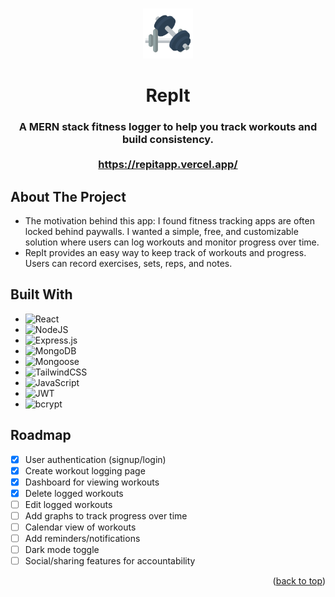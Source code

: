 <a name="readme-top"></a>

<!-- PROJECT -->
<br>
<div align="center">
  <a href="https://repitapp.vercel.app/">
    <img src="./client/public/dumbell.png" alt="Logo" width="80" height="80">
  </a>

  <h1 align="center">RepIt</h1>

  <h3 align="center">A MERN stack fitness logger to help you track workouts and build consistency.
    <br>
    <br>
    <a href="https://repitapp.vercel.app/">https://repitapp.vercel.app/</a>
  </h3>
</div>


<!-- ABOUT THE PROJECT -->
## About The Project
<div align="center">
  
</div>

- The motivation behind this app: I found fitness tracking apps are often locked behind paywalls. I wanted a simple, free, and customizable solution where users can log workouts and monitor progress over time.
- RepIt provides an easy way to keep track of workouts and progress. Users can record exercises, sets, reps, and notes.


## Built With

* ![React](https://img.shields.io/badge/react-%2320232a.svg?style=for-the-badge&logo=react&logoColor=%2361DAFB)
* ![NodeJS](https://img.shields.io/badge/node.js-6DA55F?style=for-the-badge&logo=node.js&logoColor=white)
* ![Express.js](https://img.shields.io/badge/express.js-%23404d59.svg?style=for-the-badge&logo=express&logoColor=%2361DAFB)
* ![MongoDB](https://img.shields.io/badge/MongoDB-%234ea94b.svg?style=for-the-badge&logo=mongodb&logoColor=white)
* ![Mongoose](https://img.shields.io/badge/mongoose-%23880000.svg?style=for-the-badge&logo=mongoose&logoColor=white)
* ![TailwindCSS](https://img.shields.io/badge/tailwindcss-%2338B2AC.svg?style=for-the-badge&logo=tailwind-css&logoColor=white)
* ![JavaScript](https://img.shields.io/badge/javascript-%23323330.svg?style=for-the-badge&logo=javascript&logoColor=%23F7DF1E)
* ![JWT](https://img.shields.io/badge/jwt-black?style=for-the-badge&logo=JSON%20web%20tokens)
* ![bcrypt](https://img.shields.io/badge/bcrypt-%234ea94b.svg?style=for-the-badge&logo=security&logoColor=white)


<!-- ROADMAP -->
## Roadmap

- [x] User authentication (signup/login)  
- [x] Create workout logging page  
- [x] Dashboard for viewing workouts  
- [x] Delete logged workouts
- [ ] Edit logged workouts
- [ ] Add graphs to track progress over time  
- [ ] Calendar view of workouts  
- [ ] Add reminders/notifications  
- [ ] Dark mode toggle  
- [ ] Social/sharing features for accountability  

<p align="right">(<a href="#readme-top">back to top</a>)</p>


